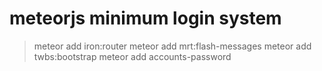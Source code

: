 # meteorjs minimum login system

> meteor add iron:router
> meteor add mrt:flash-messages
> meteor add twbs:bootstrap
> meteor add accounts-password
